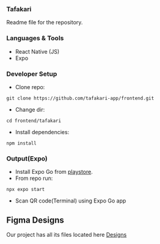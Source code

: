 ### Tafakari
Readme file for the repository.  

### Languages & Tools
- React Native (JS)
- Expo

### Developer Setup
- Clone repo:
```
git clone https://github.com/tafakari-app/frontend.git
```
- Change dir:
```
cd frontend/tafakari
```
- Install dependencies:
```
npm install
```

### Output(Expo)
- Install Expo Go from [playstore](https://play.google.com/store/apps/details?id=host.exp.exponent).
- From repo run:
```
npx expo start
```
- Scan QR code(Terminal) using Expo Go app


## Figma Designs
Our project has all its files located here [Designs](https://www.figma.com/file/6t9cd1JUvsxBRWChdrJOZf/tafakari-app?type=design&node-id=0%3A1&mode=design&t=CMpsDUDcdukgTRjc-1)
